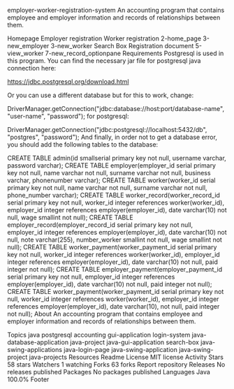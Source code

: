 employer-worker-registration-system
An accounting program that contains employee and employer information and records of relationships between them.

Homepage	Employer registration	Worker registration
2-home_page	3-new_employer	3-new_worker
Search Box	Registration document
5-view_worker	7-new_record_optionpane
Requirements
Postgresql is used in this program. You can find the necessary jar file for postgresql java connection here:

https://jdbc.postgresql.org/download.html

Or you can use a different database but for this to work, change:

DriverManager.getConnection("jdbc:database://host:port/database-name", "user-name", "password");
for postgresql:

DriverManager.getConnection("jdbc:postgresql://localhost:5432/db", "postgres", "password");
And finally, in order not to get a database error, you should add the following tables to the database:

CREATE TABLE admin(id smallserial primary key not null, username varchar, password varchar);
CREATE TABLE employer(employer_id serial primary key not null, name varchar not null, surname varchar not null, business varchar, phonenumber varchar);
CREATE TABLE worker(worker_id serial primary key not null, name varchar not null, surname varchar not null, phone_number varchar);
CREATE TABLE worker_record(worker_record_id serial primary key not null, worker_id integer references worker(worker_id), employer_id integer references employer(employer_id), date varchar(10) not null, wage smallint not null);
CREATE TABLE employer_record(employer_record_id serial primary key not null, employer_id integer references employer(employer_id), date varchar(10) not null, note varchar(255), number_worker smallint not null, wage smallint not null);
CREATE TABLE worker_payment(worker_payment_id serial primary key not null, worker_id integer references worker(worker_id), employer_id integer references employer(employer_id), date varchar(10) not null, paid integer not null);
CREATE TABLE employer_payment(employer_payment_id serial primary key not null, employer_id integer references employer(employer_id), date varchar(10) not null, paid integer not null);
CREATE TABLE worker_payment(worker_payment_id serial primary key not null, worker_id integer references worker(worker_id), employer_id integer references employer(employer_id), date varchar(10), not null, paid integer not null);
About
An accounting program that contains employee and employer information and records of relationships between them.

Topics
java postgresql accounting gui-application login-system java-database-application java-project java-gui-application search-box java-swing-applications java-login-page java-swing-application java-swing-project java-projects
Resources
 Readme
License
 MIT license
 Activity
Stars
 58 stars
Watchers
 1 watching
Forks
 63 forks
Report repository
Releases
No releases published
Packages
No packages published
Languages
Java
100.0%
Footer
